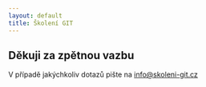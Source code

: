 ```yaml
---
layout: default
title: Školení GIT
---
```


## Děkuji za zpětnou vazbu

V případě jakýchkoliv dotazů pište na <info@skoleni-git.cz>


